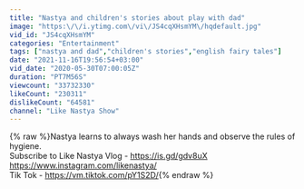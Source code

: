 ```yaml
---
title: "Nastya and children's stories about play with dad"
image: "https:\/\/i.ytimg.com\/vi\/JS4cqXHsmYM\/hqdefault.jpg"
vid_id: "JS4cqXHsmYM"
categories: "Entertainment"
tags: ["nastya and dad","children's stories","english fairy tales"]
date: "2021-11-16T19:56:54+03:00"
vid_date: "2020-05-30T07:00:05Z"
duration: "PT7M56S"
viewcount: "33732330"
likeCount: "230311"
dislikeCount: "64581"
channel: "Like Nastya Show"
---
```

{% raw %}Nastya learns to always wash her hands and observe the rules of hygiene.<br />Subscribe to Like Nastya Vlog - <a rel="nofollow" target="blank" href="https://is.gd/gdv8uX">https://is.gd/gdv8uX</a><br /><a rel="nofollow" target="blank" href="https://www.instagram.com/likenastya/">https://www.instagram.com/likenastya/</a><br />Tik Tok - <a rel="nofollow" target="blank" href="https://vm.tiktok.com/pY1S2D/">https://vm.tiktok.com/pY1S2D/</a>{% endraw %}
